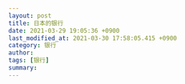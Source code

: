 ```yaml
---
layout: post
title: 日本的银行
date: 2021-03-29 19:05:36 +0900
last_modified_at: 2021-03-30 17:58:05.415 +0900
category: 银行
author: 
tags: [银行]
summary: 
---
```

